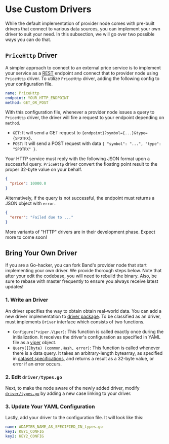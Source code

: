 # Use Custom Drivers

While the default implementation of provider node comes with pre-built drivers that connect to various data sources, you can implement your own driver to suit your need. In this subsection, we will go over two possible ways you can do that.

## `PriceHttp` Driver

A simpler approach to connect to an external price service is to implement your service as a [REST](https://en.wikipedia.org/wiki/Representational_state_transfer) endpoint and connect that to provider node using `PriceHttp` driver. To utilize `PriceHttp` driver, adding the following config to your configuration file.

```yaml
name: PriceHttp
endpoint: YOUR_HTTP_ENDPOINT
method: GET_OR_POST
```

With this configuration file, whenever a provider node issues a query to `PriceHttp` driver, the driver will fire a request to your endpoint depending on `method`.

- `GET`: It will send a GET request to `{endpoint}?symbol={...}&type={SPOTPX}`.
- `POST`: It will send a POST request with data `{ "symbol": "...", "type": "SPOTPX" }`.

Your HTTP service must reply with the following JSON format upon a successful query. `PriceHttp` driver convert the floating point result to the proper 32-byte value on your behalf.

```json
{
  "price": 10000.0
}
```

Alternatively, if the query is not successful, the endpoint must returns a JSON object with `error`.

```json
{
  "error": "Failed due to ..."
}
```

More variants of "HTTP" drivers are in their development phase. Expect more to come soon!

## Bring Your Own Driver

If you are a Go-hacker, you can fork Band's provider node that start implementing your own driver. We provide thorough steps below. Note that after your edit the codebase, you will need to rebuild the binary. Also, be sure to rebase with master frequently to ensure you always receive latest updates!

### 1. Write an Driver

An driver specifies the way to obtain obtain real-world data. You can add a new driver implementation to [driver package](https://github.com/bandprotocol/band/tree/master/go/driver). To be classified as an driver, must implements `Driver` interface which consists of two functions.

- `Configure(*viper.Viper)`: This function is called exactly once during the initialization. It receives the driver's configuration as specified in YAML file as a [viper](https://github.com/spf13/viper) object.
- `Query([]byte) (common.Hash, error)`: This function is called whenever there is a data query. It takes an arbitrary-length bytearray, as specified in [dataset specifications](../datasets/overview.md), and returns a result as a 32-byte value, or error if an error occurs.

### 2. Edit `driver/types.go`

Next, to make the node aware of the newly added driver, modify [`driver/types.go`](https://github.com/bandprotocol/band/blob/master/go/driver/types.go) by adding a new case linking to your driver.

### 3. Update Your YAML Configuration

Lastly, add your driver to the configuration file. It will look like this:

```yaml
name: ADAPTER_NAME_AS_SPECIFIED_IN_types.go
key1: KEY1_CONFIG
key2: KEY2_CONFIG
```
